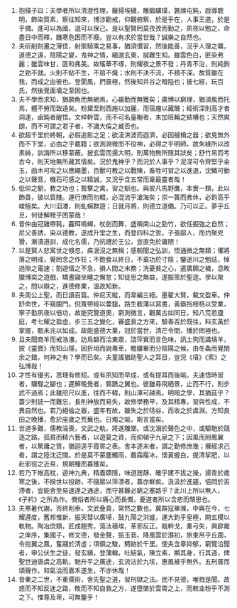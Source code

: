 1. 抱樸子曰：夫學者所以清澄性理，簸揚埃穢，雕鍛礦璞，礱煉屯鈍，啟導聰明，飾染質素，察往知來，博涉勸戒，仰觀俯察，於是乎在，人事王道，於是乎備。進可以為國，退可以保己。是以聖賢罔莫孜孜而勤之，夙夜以勉之，命盡日中而釋，饑寒危困而不廢。豈以有求於當世哉？誠樂之自然也。
2. 夫斫削刻畫之薄伎，射禦騎乘之易事，猶須慣習，然後能善，況乎人理之曠，道德之遠，陰陽之變，鬼神之情，緬邈玄奧，誠難生知。雖雲色白，匪染弗麗；雖雲味甘，匪和弗美。故瑤華不琢，則耀夜之景不發；丹青不治，則純鉤之勁不就。火則不鉆不生，不扇不熾；水則不決不流，不積不深。故質雖在我，而成之由彼也。登閬風，捫晨極，然後知井谷之暗隘也；披七經，玩百氏，然後覺面墻之至困也。
3. 夫不學而求知，猶願魚而無網焉，心雖勤而無獲矣；廣博以窮理，猶須風而托焉，體不勞而致遠矣。粉黛至則西施以加麗，而宿瘤以藏醜；經術深則高才者洞達，鹵鈍者醒悟。文梓幹雲，而不可名臺榭者，未加班輪之結構也；天然爽朗，而不可謂之君子者，不識大倫之臧否也。
4. 欲超千里於終朝，必假追影之足；欲淩洪波而遐濟，必因艘楫之器；欲見無外而不下堂，必由之乎載籍；欲測淵微而不役神，必得之乎明師。故朱綠所以改素絲，訓誨所以移蒙蔽。披玄雲而揚大明，則萬物無所隱其狀矣；舒竹帛而考古今，則天地無所藏其情矣。況於鬼神乎？而況於人事乎？泥涅可令齊堅乎金玉，曲木可攻之以應繩墨，百獸可教之以戰陳，畜牲可習之以進退，沈鱗可動之以聲音，機石可感之以精誠，又況乎含五常而稟最靈者哉！
5. 低仰之駟，教之功也；鷙擊之禽，習之馴也。與彼凡馬野鷹，本實一類，此以飾貴，彼以質賤。運行潦而勿輟，必混流乎滄海矣；崇一簣而弗休，必鈞高乎峻極矣。大川滔瀁，則虬螭群遊；日就月將，則德立道備。乃可以正。夢乎丘旦，何徒解桎乎困蒙哉！
6. 昔仲由冠雞帶豘，靃珥鳴蟬，杖劍而舞，盛稱南山之勁竹，欲任掘強之自然；尼父善誘，染以德教，遂成升堂之生，而登四科之哲。子張鄙人，而灼聚兇猾，漸漬道訓，成化名儒，乃抗禮於王公，豈直免於庸陋！
7. 以是賢人悲寓世之倏忽，疾泯沒之無稱；感朝聞之弘訓，悟通微之無類；懼將落之明戒，覺罔念之作狂；不飽食以終日，不棄功於寸陰；鑒逝川之勉誌，悼過隙之電速；割遊情之不急，損人間之末務；洗憂貧之心，遣廣願之穢，息畋獵博奕之遊戲，矯晝寢坐睡之懈怠；知徒思之無益，遂振策於聖途。學以聚之，問以辯之，進德修業，溫故知新。
8. 夫周公上聖，而日讀百篇。仲尼天縱，而韋編三絕。墨翟大賢，載文盈車。仲舒命世，不窺園門。倪寬帶經以蕓鉏，路生截蒲以寫書，黃霸抱桎梏以受業，寧子勤夙夜以倍功，故能究覽道奧，窮測微言，觀萬古如同日，知八荒若廬庭，考七耀之盈虛，步三五之變化，審盛衰之方來，驗善否於既往，料玄黃於掌握，甄未兆以如成。故能盛德大業，冠於當世，清芒令問，播於罔極也。
9. 且夫聞商羊而戒浩瀁，訪鳥砮而洽東肅，諮萍實而言色味，訊土狗而識墳羊，披《靈寶》而知山隱，因折俎而說專車，瞻離畢而分陰陽之候，由冬螽而覺閏余之錯，何神之有？學而已矣。夫童謠猶助聖人之耳目，豈況《墳》《索》之弘博哉！
10. 才性有優劣，思理有修短。或有夙知而早成，或有提耳而後喻。夫速悟時習者，驥騄之腳也；遲解晚覺者，鶉鵲之翼也。彼雖尋飛絕景，止而不行，則步武不過焉；此雖咫尺以進，往而不輟，則山澤可越焉。明暗之學，其猶茲乎？蓋少則誌一而難忘，長則神放而易失，故修學務早，及其精專，習與性成，不異自然也。若乃絕倫之器，盛年有故，雖失之於旸谷，而收之於虞淵。方知良田之晚播，愈於座歲之荒蕪也。日燭之喻，斯言當矣。
11. 世道多難，儒教淪喪，文武之軌，將遂雕墜。或沈溺於聲色之中，或驅馳於競逐之路。孤貧而精六藝者，以遊夏之資，而抑頓乎九泉之下；因風而附鳳翼者，以駑庸之質，猶迴遑乎霞霄之表。舍本逐末者，謂之勤修庶幾；擁經求己者，謂之陸沈迂闊。於是莫不蒙塵觸雨，戴霜履冰，懷黃握白，提清挈肥，以赴邪徑之近易，規朝種而暮獲矣。
12. 若乃下帷高枕，遊神九典，精義賾隱，味道居靜，確乎建不拔之操，揚青於歲寒之後，不揆世以投跡，不隨眾以萍漂者，蓋亦鮮矣。汲汲於進趨，悒悶於否滯者，豈能舍至易速達之通途，而守甚難必窮之塞路乎？此川上所以無人，《子衿》之所為作。憫俗者所以痛心而長慨，憂道者所以含悲而頹思也。
13. 夫寒暑代謝，否終則泰，文武叠貴，常然之數也。冀群寇畢滌，中興在今，七耀遵度，舊邦惟新，振天彗以廣埽，鼓九陽之洪爐，運大鈞乎皇極，開玄模以軌物。陶冶庶類，匠成翹秀，蕩汰積埃，革邪反正。戢幹戈，橐弓矢，興辟雍之庠序，集國子，修文德，發金聲，振玉音。降風雲於潛初，旅束帛乎丘園，令抱翼之鳳，奮翮於清虛；項領之駿，騁跡於千里。使夫含章抑郁，窮覽洽聞者，申公伏生之徒，發玄纁，登蒲輪，吐結氣，陳立素，顯其身，行其道，俾聖世迪唐虞之高軌，馳升平之廣途，玄流沾於九垓，惠風被乎無外。五刑厝而頌聲作，和氣洽而嘉禾遂生，不亦休哉！
14. 昔秦之二世，不重儒術，舍先聖之道，習刑獄之法。民不見德，唯戮是聞。故惑而不知反迷之路，敗而不知自救之方，遂墮墜於雲霄之上，而敕韭粉乎不測之下。惟尊及卑，可無鑒乎！